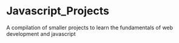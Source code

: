 # Javascript_Projects
A compilation of smaller projects to learn the fundamentals of web development and javascript
